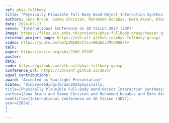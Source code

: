 ```yaml
---
ref: phys-fullbody
title: "Physically Plausible Full-Body Hand-Object Interaction Synthesis"
authors: Jona Braun, Sammy Christen, Muhammed Kocabas, Emre Aksan, Otmar Hilliges
date: 2024-03-17
venue: "International Conference on 3D Vision 2024 (3DV)"
image: https://files.ait.ethz.ch/projects/phys-fullbody-grasp/teaser.gif
external_project_page: https://eth-ait.github.io/phys-fullbody-grasp/
video: https://youtu.be/um7p3WpD8zI?si=HBqN3i7MeoMQG3fv
talk: 
paper: https://arxiv.org/abs/2309.07907
poster: 
data: 
code: https://github.com/eth-ait/phys-fullbody-grasp
conference_url: https://3dvconf.github.io/2024/
equal_contributions: 
award: "Accepted as Spotlight Presentation"
bibtex: "@inproceedings{braun2024physically,
title={Physically Plausible Full-Body Hand-Object Interaction Synthesis},
author={Jona Braun and Sammy Christen and Muhammed Kocabas and Emre Aksan and Otmar Hilliges},
booktitle={International Conference on 3D Vision (3DV)},
year={2024},
}
"
---
```

